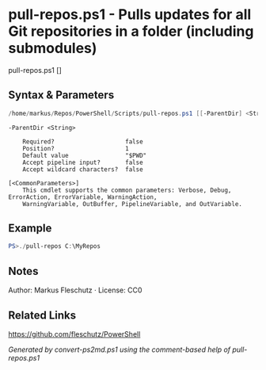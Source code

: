 # pull-repos.ps1 - Pulls updates for all Git repositories in a folder (including submodules)

pull-repos.ps1 [<ParentDir>]

## Syntax & Parameters
```powershell
/home/markus/Repos/PowerShell/Scripts/pull-repos.ps1 [[-ParentDir] <String>] [<CommonParameters>]
```

```
-ParentDir <String>
    
    Required?                    false
    Position?                    1
    Default value                "$PWD"
    Accept pipeline input?       false
    Accept wildcard characters?  false
```

```
[<CommonParameters>]
    This cmdlet supports the common parameters: Verbose, Debug, ErrorAction, ErrorVariable, WarningAction, 
    WarningVariable, OutBuffer, PipelineVariable, and OutVariable.
```

## Example
```powershell
PS>./pull-repos C:\MyRepos
```


## Notes
Author: Markus Fleschutz · License: CC0

## Related Links
https://github.com/fleschutz/PowerShell

*Generated by convert-ps2md.ps1 using the comment-based help of pull-repos.ps1*
